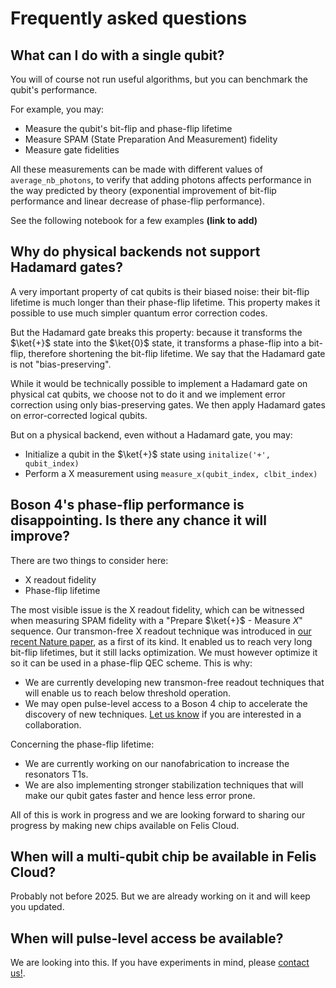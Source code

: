 # Frequently asked questions

## What can I do with a single qubit?

You will of course not run useful algorithms, but you can benchmark the qubit's performance.

For example, you may:

- Measure the qubit's bit-flip and phase-flip lifetime
- Measure SPAM (State Preparation And Measurement) fidelity
- Measure gate fidelities 

All these measurements can be made with different values of `average_nb_photons`, to verify that adding photons affects performance in the way predicted by theory (exponential improvement of bit-flip performance and linear decrease of phase-flip performance).

See the following notebook for a few examples **(link to add)**

## Why do physical backends not support Hadamard gates?

A very important property of cat qubits is their biased noise: their bit-flip lifetime is much longer than their phase-flip lifetime. This property makes it possible to use much simpler quantum error correction codes.

But the Hadamard gate breaks this property: because it transforms the $\ket{+}$ state into the $\ket{0}$ state, it transforms a phase-flip into a bit-flip, therefore shortening the bit-flip lifetime. We say that the Hadamard gate is not "bias-preserving".

While it would be technically possible to implement a Hadamard gate on physical cat qubits, we choose not to do it and we implement error correction using only bias-preserving gates. We then apply Hadamard gates on error-corrected logical qubits.

But on a physical backend, even without a Hadamard gate, you may: 

- Initialize a qubit in the $\ket{+}$ state using `initalize('+', qubit_index)`
- Perform a X measurement using `measure_x(qubit_index, clbit_index)`

## Boson 4's phase-flip performance is disappointing. Is there any chance it will improve?

There are two things to consider here:

- X readout fidelity
- Phase-flip lifetime

The most visible issue is the X readout fidelity, which can be witnessed when measuring SPAM fidelity with a "Prepare $\ket{+}$ - Measure $X$" sequence. Our transmon-free X readout technique was introduced in [our recent Nature paper](https://arxiv.org/abs/2307.06617), as a first of its kind. It enabled us to reach very long bit-flip lifetimes, but it still lacks optimization. We must however optimize it so it can be used in a phase-flip QEC scheme. This is why:

- We are currently developing new transmon-free readout techniques that will enable us to reach below threshold operation.
- We may open pulse-level access to a Boson 4 chip to accelerate the discovery of new techniques. [Let us know](../contact_us.md) if you are interested in a collaboration.

Concerning the phase-flip lifetime:

- We are currently working on our nanofabrication to increase the resonators T1s.
- We are also implementing stronger stabilization techniques that will make our qubit gates faster and hence less error prone.

All of this is work in progress and we are looking forward to sharing our progress by making new chips available on Felis Cloud.

## When will a multi-qubit chip be available in Felis Cloud?

Probably not before 2025. But we are already working on it and will keep you updated.

## When will pulse-level access be available?

We are looking into this. If you have experiments in mind, please [contact us!](../contact_us.md).